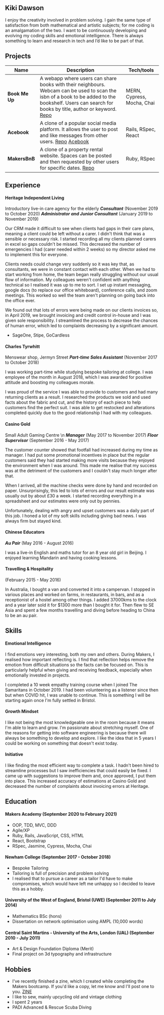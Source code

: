 ## Kiki Dawson

I enjoy the creativity involved in problem solving. I gain the same type of satisfaction from both mathematical and artistic subjects; for me coding is an amalgamation of the two. I want to be continuously developing and evolving my coding skills and emotional intelligence. There is always something to learn and research in tech and I’d like to be part of that.

## Projects

| Name                         | Description       | Tech/tools        |
| ---------------------------- | ----------------- | ----------------- |
| **Book Me Up**            | A webapp where users can share books with their neighbours. Webcam can be used to scan the isbn of a book to be added to the bookshelf. Users can search for books by title, author or keyword. [Repo](https://github.com/argy-bargy/book_swap) | MERN, Cypress, Mocha, Chai |
| **Acebook** | A clone of a popular social media platform. It allows the user to post and like messages from other users. [Repo](https://github.com/Will-Helliwell/acebook-on-the-rails) [Acebook](https://acebook-on-the-rails.herokuapp.com/) | Rails, RSpec, React             |
| **MakersBnB** | A clone of a property rental website. Spaces can be posted and then requested by other users for specific dates. [Repo](https://github.com/chrismabdo/makersbnb)| Ruby, RSpec             |

## Experience

#### Heritage Independent Living
Introductory live-in care agency for the elderly
***Consultant*** (November 2019 to October 2020)
***Administrator and Junior Consultant*** (January 2019 to November 2019)

Our CRM made it difficult to see when clients had gaps in their care plans, meaning a client could be left without a carer. I didn't think that was a sensible or necessary risk. I started recording all my clients planned carers in excel so gaps couldn't be missed. This decreased the number of emergencies I had (carer needed within 2 weeks) so my director asked me to implement this for everyone.

Clients needs could change very suddenly so it was key that, as consultants, we were in constant contact with each other. When we had to start working from home, the team began really struggling without our usual flow of information. My colleagues weren't confident with anything technical so I realised it was up to me to sort. I set up instant messaging, google docs (to replace our office whiteboard), conference calls, and zoom meetings. This worked so well the team aren't planning on going back into the office ever.

We found out that lots of errors were being made on our clients invoices so, in April 2019, we brought invoicing and credit control in-house and I was given sole responsibility. I streamlined the process to decrease the chances of human error, which led to complaints decreasing by a significant amount.
- SageOne, Stipe, GoCardless

#### Charles Tyrwhitt
Menswear shop, Jermyn Street
***Part-time Sales Assistant*** (November 2017 to October 2018)

I was working part-time while studying bespoke tailoring at college. I was employee of the month in August 2018, which I was awarded for positive attitude and boosting my colleagues morale.

I was proud of the service I was able to provide to customers and had many returning clients as a result. I researched the products we sold and used facts about the fabric and cut, and the history of each piece to help customers find the perfect suit. I was able to get restocked and alterations completed quickly due to the good relationship I had with my colleagues.

#### Casino Gold
Small Adult Gaming Centre \n
***Manager*** (May 2017 to November 2017)
***Floor Supervisor*** (September 2016 - May 2017)

The customer counter showed that footfall had increased during my time as manager. I had put some promotional incentives in place but the regular customers said they had started making more visits because they enjoyed the environment when I was around. This made me realise that my success was at the detriment of the customers and I couldn't stay much longer after that.

When I arrived, all the machine checks were done by hand and recorded on paper. Unsurprisingly, this led to lots of errors and our result estimate was usually out by about £30 a week. I started recording everything in a spreadsheet and our estimates were only out by pennies.

Unfortunately, dealing with angry and upset customers was a daily part of this job. I honed a lot of my soft skills including giving bad news. I was always firm but stayed kind.

#### Chinese Educators
***Au Pair*** (May 2016 - August 2016)

I was a live-in English and maths tutor for an 8 year old girl in Beijing. I enjoyed learning Mandarin and having cooking lessons.

#### Travelling & Hospitality
(February 2015 - May 2016)

In Australia, I bought a van and converted it into a campervan. I stopped in various places and worked on farms, in restaurants, in bars, and as a receptionist of a hostel among other things. I added 37000kms to the clock and a year later sold it for $1300 more than I bought it for. Then flew to SE Asia and spent a few months travelling and diving before heading to China to be an au pair.

## Skills

#### Emotional Intelligence

I find emotions very interesting, both my own and others. During Makers, I realised how important reflecting is. I find that reflection helps remove the emotion from difficult situations so the facts can be focused on. This is particularly helpful when giving and receiving feedback, especially when emotionally invested in projects.

I completed a 10 week empathy training course when I joined The Samaritans in October 2019. I had been volunteering as a listener since then but when COVID hit, I was unable to continue. This is something I will be starting again once I'm fully settled in Bristol. 

#### Growth Mindset

I like not being the most knowledgeable one in the room because it means I'm able to learn and grow. I'm passionate about stretching myself. One of the reasons for getting into software engineering is because there will always be something to develop and explore. I like the idea that in 5 years I could be working on something that doesn't exist today.

#### Initiative

I like finding the most efficient way to complete a task. I hadn't been hired to streamline processes but I saw inefficiencies that could easily be fixed. I came up with suggestions to improve them and, once approved, I put them into place. This increased accuracy of estimations at Casino Gold and decreased the number of complaints about invoicing errors at Heritage.

## Education

#### Makers Academy (September 2020 to February 2021)

- OOP, TDD, MVC, DDD
- Agile/XP
- Ruby, Rails, JavaScript, CSS, HTML
- React, Bootstrap
- RSpec, Jasmine, Cypress, Mocha, Chai

#### Newham College (September 2017 - October 2018)

- Bespoke Tailoring
- Tailoring is full of precision and problem solving
- I realised that to pursue a career as a tailor I'd have to make compromises, which would have left me unhappy so I decided to leave this as a hobby.

#### University of the West of England, Bristol (UWE) (September 2011 to July 2014)

- Mathematics BSc (hons)
- Dissertation on network optimisation using AMPL (10,000 words)

#### Central Saint Martins - University of the Arts, London (UAL) (September 2010 - July 2011)

- Art & Design Foundation Diploma (Merit)
- Final project on 3d typography and infrastructure

## Hobbies

- I've recently finished a zine, which I created while completing the Makers bootcamp. If you'd like a copy, let me know and I'll post one to you. [ZINE](https://www.buymeacoffee.com/kikidaw)
- I like to sew, mainly upcycling old and vintage clothing
- I spent 2 years 
- PADI Advanced & Rescue Scuba Diving
